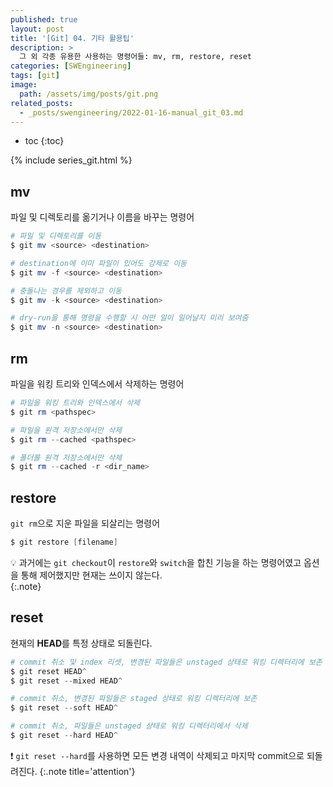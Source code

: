 ```yaml
---
published: true
layout: post
title: '[Git] 04. 기타 활용팁'
description: >
  그 외 각종 유용한 사용하는 명령어들: mv, rm, restore, reset
categories: [SWEngineering]
tags: [git]
image:
  path: /assets/img/posts/git.png
related_posts:
  - _posts/swengineering/2022-01-16-manual_git_03.md
---
```

* toc
{:toc}

{% include series_git.html %}

## mv

파일 및 디렉토리를 옮기거나 이름을 바꾸는 명령어  

```powershell
# 파일 및 디렉토리를 이동
$ git mv <source> <destination>

# destination에 이미 파일이 있어도 강제로 이동
$ git mv -f <source> <destination>

# 충돌나는 경우를 제외하고 이동
$ git mv -k <source> <destination>

# dry-run을 통해 명령을 수행할 시 어떤 일이 일어날지 미리 보여줌
$ git mv -n <source> <destination>
```

## rm

파일을 워킹 트리와 인덱스에서 삭제하는 명령어  

```powershell
# 파일을 워킹 트리와 인덱스에서 삭제
$ git rm <pathspec>

# 파일을 원격 저장소에서만 삭제
$ git rm --cached <pathspec>

# 폴더를 원격 저장소에서만 삭제
$ git rm --cached -r <dir_name>
```

## restore

`git rm`으로 지운 파일을 되살리는 명령어  

```powershell
$ git restore [filename]
```

💡 과거에는 `git checkout`이 `restore`와 `switch`을 합친 기능을 하는 명령어였고 옵션을 통해 제어했지만 현재는 쓰이지 않는다.  
{:.note}

## reset

현재의 **HEAD**를 특정 상태로 되돌린다.  

```powershell
# commit 취소 및 index 리셋, 변경된 파일들은 unstaged 상태로 워킹 디렉터리에 보존
$ git reset HEAD^
$ git reset --mixed HEAD^

# commit 취소, 변경된 파일들은 staged 상태로 워킹 디렉터리에 보존
$ git reset --soft HEAD^

# commit 취소, 파일들은 unstaged 상태로 워킹 디렉터리에서 삭제
$ git reset --hard HEAD^
```

❗ `git reset --hard`를 사용하면 모든 변경 내역이 삭제되고 마지막 commit으로 되돌려진다.
{:.note title='attention'}